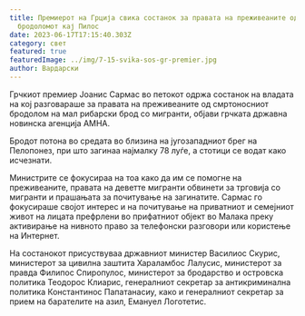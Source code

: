 ```yaml
---
title: Премиерот на Грција свика состанок за правата на преживеаните од
  бродоломот кај Пилос
date: 2023-06-17T17:15:40.303Z
category: свет
featured: true
featuredImage: ../img/7-15-svika-sos-gr-premier.jpg
author: Вардарски
---
```

Грчкиот премиер Јоанис Сармас во петокот одржа состанок на владата на кој разговараше за правата на преживеаните од смртоносниот бродолом на мал рибарски брод со мигранти, објави грчката државна новинска агенција АМНА.

Бродот потона во средата во близина на југозападниот брег на Пелопонез, при што загинаа најмалку 78 луѓе, а стотици се водат како исчезнати.

Министрите се фокусираа на тоа како да им се помогне на преживеаните, правата на деветте мигранти обвинети за трговија со мигранти и прашањата за почитување на загинатите. Сармас го фокусираше својот интерес и на почитување на приватниот и семејниот живот на лицата префрлени во прифатниот објект во Малака преку активирање на нивното право за телефонски разговори или користење на Интернет.

На состанокот присуствуваа државниот министер Василиос Скурис, министерот за цивилна заштита Хараламбос Лалусис, министерот за правда Филипос Спиропулос, министерот за бродарство и островска политика Теодорос Клиарис, генералниот секретар за антикриминална политика Константинос Папатанасиу, како и генералниот секретар за прием на барателите на азил, Емануел Логотетис.